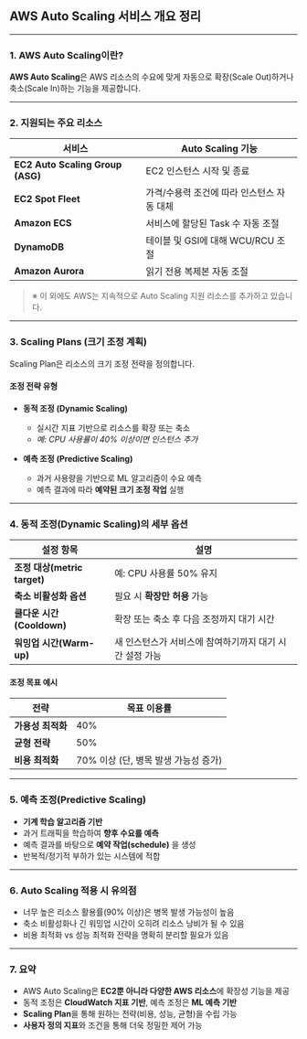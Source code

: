 ## AWS Auto Scaling 서비스 개요 정리

---

### 1. AWS Auto Scaling이란?

**AWS Auto Scaling**은 AWS 리소스의 수요에 맞게 자동으로 확장(Scale Out)하거나 축소(Scale In)하는 기능을 제공합니다.

---

### 2. 지원되는 주요 리소스

| 서비스                              | Auto Scaling 기능          |
| -------------------------------- | ------------------------ |
| **EC2 Auto Scaling Group (ASG)** | EC2 인스턴스 시작 및 종료         |
| **EC2 Spot Fleet**               | 가격/수용력 조건에 따라 인스턴스 자동 대체 |
| **Amazon ECS**                   | 서비스에 할당된 Task 수 자동 조절    |
| **DynamoDB**                     | 테이블 및 GSI에 대해 WCU/RCU 조절 |
| **Amazon Aurora**                | 읽기 전용 복제본 자동 조절          |

> ※ 이 외에도 AWS는 지속적으로 Auto Scaling 지원 리소스를 추가하고 있습니다.

---

### 3. Scaling Plans (크기 조정 계획)

Scaling Plan은 리소스의 크기 조정 전략을 정의합니다.

#### 조정 전략 유형

* **동적 조정 (Dynamic Scaling)**

  * 실시간 지표 기반으로 리소스를 확장 또는 축소
  * *예: CPU 사용률이 40% 이상이면 인스턴스 추가*
* **예측 조정 (Predictive Scaling)**

  * 과거 사용량을 기반으로 ML 알고리즘이 수요 예측
  * 예측 결과에 따라 **예약된 크기 조정 작업** 실행

---

### 4. 동적 조정(Dynamic Scaling)의 세부 옵션

| 설정 항목                    | 설명                              |
| ------------------------ | ------------------------------- |
| **조정 대상(metric target)** | 예: CPU 사용률 50% 유지               |
| **축소 비활성화 옵션**           | 필요 시 **확장만 허용** 가능              |
| **쿨다운 시간(Cooldown)**     | 확장 또는 축소 후 다음 조정까지 대기 시간        |
| **워밍업 시간(Warm-up)**      | 새 인스턴스가 서비스에 참여하기까지 대기 시간 설정 가능 |

#### 조정 목표 예시

| 전략          | 목표 이용률                   |
| ----------- | ------------------------ |
| **가용성 최적화** | 40%                      |
| **균형 전략**   | 50%                      |
| **비용 최적화**  | 70% 이상 (단, 병목 발생 가능성 증가) |

---

### 5. 예측 조정(Predictive Scaling)

* **기계 학습 알고리즘 기반**
* 과거 트래픽을 학습하여 **향후 수요를 예측**
* 예측 결과를 바탕으로 **예약 작업(schedule)** 을 생성
* 반복적/정기적 부하가 있는 시스템에 적합

---

### 6. Auto Scaling 적용 시 유의점

* 너무 높은 리소스 활용률(90% 이상)은 병목 발생 가능성이 높음
* 축소 비활성화나 긴 워밍업 시간이 오히려 리소스 낭비가 될 수 있음
* 비용 최적화 vs 성능 최적화 전략을 명확히 분리할 필요가 있음

---

### 7. 요약

* AWS Auto Scaling은 **EC2뿐 아니라 다양한 AWS 리소스**에 확장성 기능을 제공
* 동적 조정은 **CloudWatch 지표 기반**, 예측 조정은 **ML 예측 기반**
* **Scaling Plan**을 통해 원하는 전략(비용, 성능, 균형)을 수립 가능
* **사용자 정의 지표**와 조건을 통해 더욱 정밀한 제어 가능

